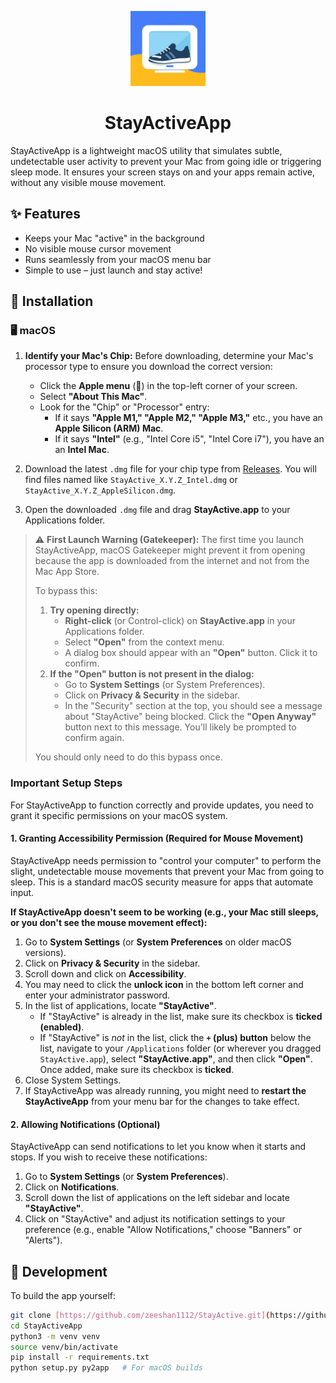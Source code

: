 <p align="center">
  <img src="icon.png" alt="StayActive Icon" width="120" />
</p>

<h1 align="center">StayActiveApp</h1>

StayActiveApp is a lightweight macOS utility that simulates subtle, undetectable user activity to prevent your Mac from going idle or triggering sleep mode. It ensures your screen stays on and your apps remain active, without any visible mouse movement.

## ✨ Features

- Keeps your Mac "active" in the background
- No visible mouse cursor movement
- Runs seamlessly from your macOS menu bar
- Simple to use – just launch and stay active!

## 🚀 Installation

### 🖥 macOS

1.  **Identify your Mac's Chip:** Before downloading, determine your Mac's processor type to ensure you download the correct version:
    * Click the **Apple menu** () in the top-left corner of your screen.
    * Select **"About This Mac"**.
    * Look for the "Chip" or "Processor" entry:
        * If it says **"Apple M1," "Apple M2," "Apple M3,"** etc., you have an **Apple Silicon (ARM) Mac**.
        * If it says **"Intel"** (e.g., "Intel Core i5", "Intel Core i7"), you have an an **Intel Mac**.

2.  Download the latest `.dmg` file for your chip type from [Releases](https://github.com/zeeshan1112/StayActiveApp/releases). You will find files named like `StayActive_X.Y.Z_Intel.dmg` or `StayActive_X.Y.Z_AppleSilicon.dmg`.

3.  Open the downloaded `.dmg` file and drag **StayActive.app** to your Applications folder.

> ⚠️ **First Launch Warning (Gatekeeper):**
> The first time you launch StayActiveApp, macOS Gatekeeper might prevent it from opening because the app is downloaded from the internet and not from the Mac App Store.
>
> To bypass this:
> 1.  **Try opening directly:**
>     * **Right-click** (or Control-click) on **StayActive.app** in your Applications folder.
>     * Select **"Open"** from the context menu.
>     * A dialog box should appear with an **"Open"** button. Click it to confirm.
> 2.  **If the "Open" button is not present in the dialog:**
>     * Go to **System Settings** (or System Preferences).
>     * Click on **Privacy & Security** in the sidebar.
>     * In the "Security" section at the top, you should see a message about "StayActive" being blocked. Click the **"Open Anyway"** button next to this message. You'll likely be prompted to confirm again.
>
> You should only need to do this bypass once.

### Important Setup Steps

For StayActiveApp to function correctly and provide updates, you need to grant it specific permissions on your macOS system.

#### 1. Granting Accessibility Permission (Required for Mouse Movement)

StayActiveApp needs permission to "control your computer" to perform the slight, undetectable mouse movements that prevent your Mac from going to sleep. This is a standard macOS security measure for apps that automate input.

**If StayActiveApp doesn't seem to be working (e.g., your Mac still sleeps, or you don't see the mouse movement effect):**

1.  Go to **System Settings** (or **System Preferences** on older macOS versions).
2.  Click on **Privacy & Security** in the sidebar.
3.  Scroll down and click on **Accessibility**.
4.  You may need to click the **unlock icon** in the bottom left corner and enter your administrator password.
5.  In the list of applications, locate **"StayActive"**.
    * If "StayActive" is already in the list, make sure its checkbox is **ticked (enabled)**.
    * If "StayActive" is *not* in the list, click the **`+` (plus) button** below the list, navigate to your `/Applications` folder (or wherever you dragged `StayActive.app`), select **"StayActive.app"**, and then click **"Open"**. Once added, make sure its checkbox is **ticked**.
6.  Close System Settings.
7.  If StayActiveApp was already running, you might need to **restart the StayActiveApp** from your menu bar for the changes to take effect.

#### 2. Allowing Notifications (Optional)

StayActiveApp can send notifications to let you know when it starts and stops. If you wish to receive these notifications:

1.  Go to **System Settings** (or **System Preferences**).
2.  Click on **Notifications**.
3.  Scroll down the list of applications on the left sidebar and locate **"StayActive"**.
4.  Click on "StayActive" and adjust its notification settings to your preference (e.g., enable "Allow Notifications," choose "Banners" or "Alerts").

## 🧪 Development

To build the app yourself:

```bash
git clone [https://github.com/zeeshan1112/StayActive.git](https://github.com/zeeshan1112/StayActive.git)
cd StayActiveApp
python3 -m venv venv
source venv/bin/activate
pip install -r requirements.txt
python setup.py py2app   # For macOS builds